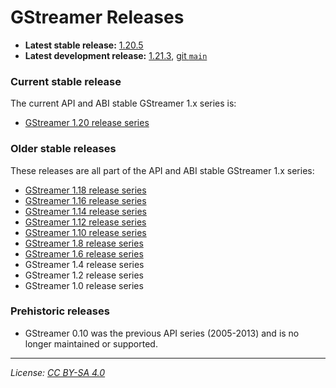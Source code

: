 # GStreamer Releases

- **Latest stable release:** [1.20.5][latest-stable]
- **Latest development release:** [1.21.3][1.21.3], [git `main`][latest-devel]

[latest-stable]: https://gstreamer.freedesktop.org/releases/1.20/#1.20.5
[latest-devel]: https://gitlab.freedesktop.org/gstreamer/gstreamer/
[1.21.3]: https://lists.freedesktop.org/archives/gstreamer-announce/2022-December/000529.html

### Current stable release

The current API and ABI stable GStreamer 1.x series is:

- [GStreamer 1.20 release series](https://gstreamer.freedesktop.org/releases/1.20/)

### Older stable releases

These releases are all part of the API and ABI stable GStreamer 1.x series:

- [GStreamer 1.18 release series](https://gstreamer.freedesktop.org/releases/1.18/)
- [GStreamer 1.16 release series](https://gstreamer.freedesktop.org/releases/1.16/)
- [GStreamer 1.14 release series](https://gstreamer.freedesktop.org/releases/1.14/)
- [GStreamer 1.12 release series](https://gstreamer.freedesktop.org/releases/1.12/)
- [GStreamer 1.10 release series](https://gstreamer.freedesktop.org/releases/1.10/)
- [GStreamer 1.8 release series](https://gstreamer.freedesktop.org/releases/1.8/)
- [GStreamer 1.6 release series](https://gstreamer.freedesktop.org/releases/1.6/)
- GStreamer 1.4 release series
- GStreamer 1.2 release series
- GStreamer 1.0 release series

### Prehistoric releases

- GStreamer 0.10 was the previous API series (2005-2013) and is no longer
  maintained or supported.

- - -

*License: [CC BY-SA 4.0](http://creativecommons.org/licenses/by-sa/4.0/)*
